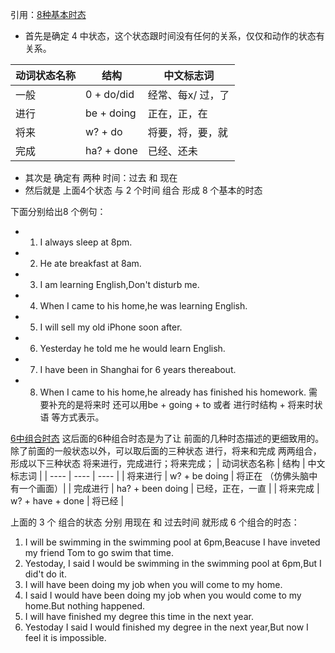 引用：[8种基本时态](https://www.bilibili.com/video/BV1hJ411s751?from=search&seid=5657358972961915785)

- 首先是确定 4 中状态，这个状态跟时间没有任何的关系，仅仅和动作的状态有关系。

|  动词状态名称  | 结构  | 中文标志词        |
|  ----   |    ----   |     ----        |
| 一般    | 0 + do/did | 经常、每x/ 过，了 |
| 进行    | be + doing |  正在，正，在  |
| 将来    | w? + do      | 将要，将，要，就|
| 完成    | ha? + done  | 已经、还未|

- 其次是 确定有 两种 时间：过去 和 现在
- 然后就是 上面4个状态 与 2 个时间 组合 形成 8 个基本的时态

下面分别给出8 个例句：
- 1. I always sleep at 8pm.
- 2. He ate breakfast at 8am.
- 3. I am learning English,Don't disturb me.
- 4. When I came to his home,he was learning English.
- 5. I will sell my old iPhone soon after.
- 6. Yesterday he told me he would learn English.
- 7. I have been in Shanghai for 6 years thereabout.
- 8. When I came to his home,he already has finished his homework.
需要补充的是将来时 还可以用be + going + to 或者 进行时结构 + 将来时状语 等方式表示。

[6中组合时态](https://www.bilibili.com/video/BV1HJ411s7vN)
这后面的6种组合时态是为了让 前面的几种时态描述的更细致用的。
除了前面的一般状态以外，可以取后面的三种状态 进行，将来和完成 两两组合，形成以下三种状态
将来进行，完成进行；将来完成；
|  动词状态名称  | 结构  | 中文标志词        |
| ---- | ---- | ---- |
|   将来进行  | w? + be doing  | 将正在 （仿佛头脑中有一个画面）|
|   完成进行  | ha? + been doing | 已经，正在，一直 |
|   将来完成  | w? + have + done  | 将已经 |

上面的 3 个 组合的状态 分别 用现在 和 过去时间 就形成 6 个组合的时态：
1. I will be swimming in the swimming pool at 6pm,Beacuse I have inveted my friend Tom to go swim that time.
2. Yestoday, I said I would be swimming in the swimming pool at 6pm,But I did't do it.
3. I will have been doing my job when you will come to my home.
4. I said I would have been doing my job when you would come to my home.But nothing happened.
5. I will have finished my degree this time in the next year.
6. Yestoday I said I would finished my degree in the next year,But now I feel it is impossible.


